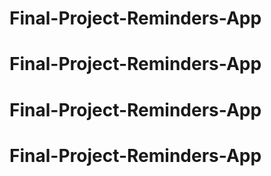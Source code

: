 # Final-Project-Reminders-App
# Final-Project-Reminders-App
# Final-Project-Reminders-App
# Final-Project-Reminders-App
